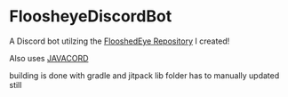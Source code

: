 # FloosheyeDiscordBot

A Discord bot utilzing the [FlooshedEye Repository](https://github.com/xiushak/FlooshedEyed) I
created! 

Also uses [JAVACORD](https://github.com/Javacord/Javacord)

building is done with gradle and jitpack
lib folder has to manually updated still